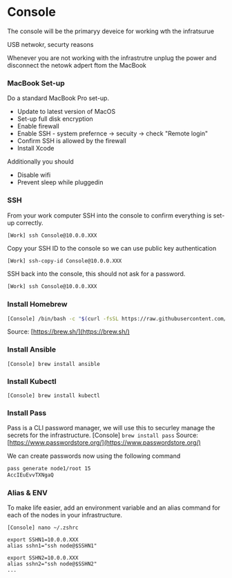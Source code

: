 # Console
The console will be the primaryy deveice for working wth the infratsurue

USB netwokr, securty reasons

Whenever you are not working with the infrastrutre unplug the power and disconnect the netowk adpert ftom the MacBook

### MacBook Set-up
Do a standard MacBook Pro set-up.

- Update to latest version of MacOS
- Set-up full disk encryption
- Enable firewall
- Enable SSH - system prefernce -> secuity -> check "Remote login"
- Confirm SSH is allowed by the firewall
- Install Xcode

Additionally you should
- Disable wifi
- Prevent sleep while pluggedin

### SSH
From your work computer SSH into the console to confirm everything is set-up correctly. 
```
[Work] ssh Console@10.0.0.XXX
```

Copy your SSH ID to the console so we can use public key authentication
```sh
[Work] ssh-copy-id Console@10.0.0.XXX
```

SSH back into the console, this should not ask for a password.
```sh
[Work] ssh Console@10.0.0.XXX
```

### Install Homebrew
```sh
[Console] /bin/bash -c "$(curl -fsSL https://raw.githubusercontent.com/Homebrew/install/HEAD/install.sh)"
```
Source: [https://brew.sh/](https://brew.sh/)

### Install Ansible
```[Console] brew install ansible```

### Install Kubectl
```[Console] brew install kubectl```

### Install Pass
Pass is a CLI password manager, we will use this to securley manage the secrets for the infrastructure.
[Console] `brew install pass`
Source: [https://www.passwordstore.org/](https://www.passwordstore.org/)

We can create passwords now using the following command
```bash
pass generate node1/root 15
AccIEuEvvTXNgaQ
```

### Alias & ENV
To make life easier, add an environment variable and an alias command for each of the nodes in your infrastructure.

```[Console] nano ~/.zshrc```


```
export SSHN1=10.0.0.XXX
alias sshn1="ssh node@$SSHN1"

export SSHN2=10.0.0.XXX
alias sshn2="ssh node@$SSHN2"
...
```


